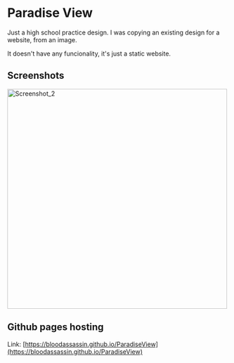 # Paradise View
Just a high school practice design. I was copying an existing design for a website, from an image.

It doesn't have any funcionality, it's just a static website.

## Screenshots
<img src="https://bloodassassin.github.io/Portfolio/Images/Web/ParadiseView.jpg" alt="Screenshot_2" width="500"/>

## Github pages hosting
Link: [https://bloodassassin.github.io/ParadiseView](https://bloodassassin.github.io/ParadiseView)
